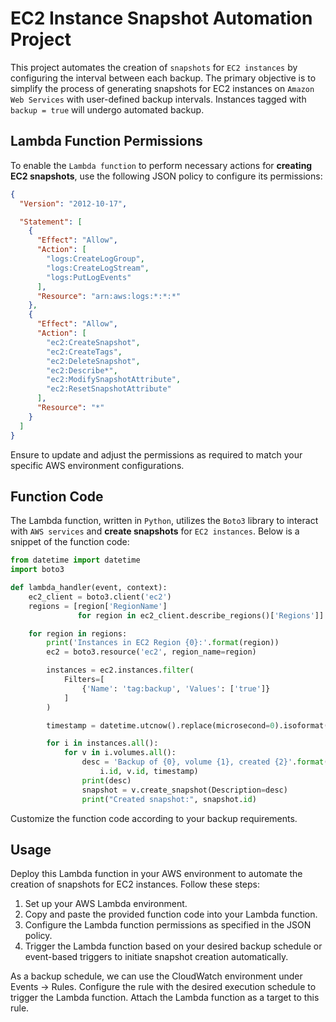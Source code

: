 # EC2 Instance Snapshot Automation Project

This project automates the creation of `snapshots` for `EC2 instances` by configuring the interval between each backup. The primary objective is to simplify the process of generating snapshots for EC2 instances on `Amazon Web Services` with user-defined backup intervals. Instances tagged with `backup = true` will undergo automated backup.

## Lambda Function Permissions

To enable the `Lambda function` to perform necessary actions for **creating EC2 snapshots**, use the following JSON policy to configure its permissions:

```json
{
  "Version": "2012-10-17",

  "Statement": [
    {
      "Effect": "Allow",
      "Action": [
        "logs:CreateLogGroup",
        "logs:CreateLogStream",
        "logs:PutLogEvents"
      ],
      "Resource": "arn:aws:logs:*:*:*"
    },
    {
      "Effect": "Allow",
      "Action": [
        "ec2:CreateSnapshot",
        "ec2:CreateTags",
        "ec2:DeleteSnapshot",
        "ec2:Describe*",
        "ec2:ModifySnapshotAttribute",
        "ec2:ResetSnapshotAttribute"
      ],
      "Resource": "*"
    }
  ]
}

```

Ensure to update and adjust the permissions as required to match your specific AWS environment configurations.

## Function Code

The Lambda function, written in `Python`, utilizes the `Boto3` library to interact with `AWS services` and **create snapshots** for `EC2 instances`. Below is a snippet of the function code:

```python
from datetime import datetime
import boto3

def lambda_handler(event, context):
    ec2_client = boto3.client('ec2')
    regions = [region['RegionName']
               for region in ec2_client.describe_regions()['Regions']]

    for region in regions:
        print('Instances in EC2 Region {0}:'.format(region))
        ec2 = boto3.resource('ec2', region_name=region)

        instances = ec2.instances.filter(
            Filters=[
                {'Name': 'tag:backup', 'Values': ['true']}
            ]
        )

        timestamp = datetime.utcnow().replace(microsecond=0).isoformat()

        for i in instances.all():
            for v in i.volumes.all():
                desc = 'Backup of {0}, volume {1}, created {2}'.format(
                    i.id, v.id, timestamp)
                print(desc)
                snapshot = v.create_snapshot(Description=desc)
                print("Created snapshot:", snapshot.id)
```

Customize the function code according to your backup requirements.

## Usage

Deploy this Lambda function in your AWS environment to automate the creation of snapshots for EC2 instances. Follow these steps:

1. Set up your AWS Lambda environment.
2. Copy and paste the provided function code into your Lambda function.
3. Configure the Lambda function permissions as specified in the JSON policy.
4. Trigger the Lambda function based on your desired backup schedule or event-based triggers to initiate snapshot creation automatically.

As a backup schedule, we can use the CloudWatch environment under Events -> Rules. Configure the rule with the desired execution schedule to trigger the Lambda function. Attach the Lambda function as a target to this rule.